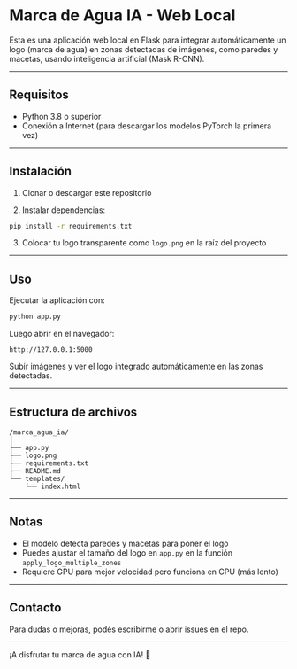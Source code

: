 # Marca de Agua IA - Web Local

Esta es una aplicación web local en Flask para integrar automáticamente un logo (marca de agua) en zonas detectadas de imágenes, como paredes y macetas, usando inteligencia artificial (Mask R-CNN).

---

## Requisitos

- Python 3.8 o superior
- Conexión a Internet (para descargar los modelos PyTorch la primera vez)

---

## Instalación

1. Clonar o descargar este repositorio

2. Instalar dependencias:

```bash
pip install -r requirements.txt
```

3. Colocar tu logo transparente como `logo.png` en la raíz del proyecto

---

## Uso

Ejecutar la aplicación con:

```bash
python app.py
```

Luego abrir en el navegador:

```
http://127.0.0.1:5000
```

Subir imágenes y ver el logo integrado automáticamente en las zonas detectadas.

---

## Estructura de archivos

```
/marca_agua_ia/
│
├── app.py
├── logo.png
├── requirements.txt
├── README.md
└── templates/
    └── index.html
```

---

## Notas

- El modelo detecta paredes y macetas para poner el logo
- Puedes ajustar el tamaño del logo en `app.py` en la función `apply_logo_multiple_zones`
- Requiere GPU para mejor velocidad pero funciona en CPU (más lento)

---

## Contacto

Para dudas o mejoras, podés escribirme o abrir issues en el repo.

---

¡A disfrutar tu marca de agua con IA! 🚀